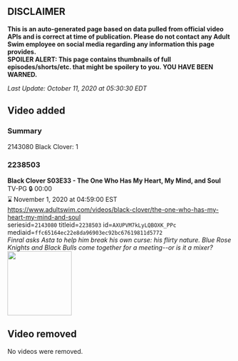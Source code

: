 ## DISCLAIMER
**This is an auto-generated page based on data pulled from official video APIs and is correct at time of publication. Please do not contact any Adult Swim employee on social media regarding any information this page provides.**  
**SPOILER ALERT: This page contains thumbnails of full episodes/shorts/etc. that might be spoilery to you. YOU HAVE BEEN WARNED.**  

_Last Update: October 11, 2020 at 05:30:30 EDT_
## Video added
### Summary
2143080 Black Clover: 1  
### 2238503
**Black Clover S03E33 - The One Who Has My Heart, My Mind, and Soul**  
TV-PG 🔒 00:00  
⌛ November 1, 2020 at 04:59:00 EST  
https://www.adultswim.com/videos/black-clover/the-one-who-has-my-heart-my-mind-and-soul  
seriesid=`2143080` titleid=`2238503` id=`AXUPVM7kLyLQBOXK_PPc` mediaid=`ffc65164ec22e8da96903ec92bc67619811d5772`  
_Finral asks Asta to help him break his own curse: his flirty nature. Blue Rose Knights and Black Bulls come together for a meeting--or is it a mixer?_  
<a href="https://media.cdn.adultswim.com/uploads/20201009/thumbnails/2_201091746546-BlackClover_135.jpg"><img src="https://media.cdn.adultswim.com/uploads/20201009/thumbnails/2_201091746546-BlackClover_135.jpg" height="144px" /></a>
## Video removed
No videos were removed.  
